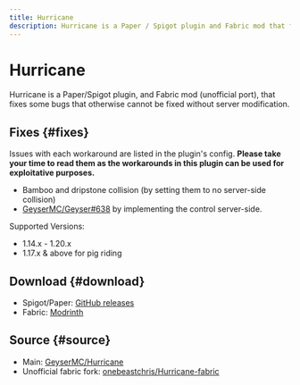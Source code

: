 ```yaml
---
title: Hurricane
description: Hurricane is a Paper / Spigot plugin and Fabric mod that fixes some bugs that otherwise cannot be fixed without server-side modification.
---
```


# Hurricane

Hurricane is a Paper/Spigot plugin, and Fabric mod (unofficial port), that fixes some bugs that otherwise cannot be fixed without server modification. 

## Fixes {#fixes}
Issues with each workaround are listed in the plugin's config. **Please take your time to read them as the workarounds in this plugin can be used for exploitative purposes.**

- Bamboo and dripstone collision (by setting them to no server-side collision)
- [GeyserMC/Geyser#638](https://github.com/GeyserMC/Geyser/issues/638) by implementing the control server-side.

Supported Versions:
- 1.14.x - 1.20.x
- 1.17.x & above for pig riding

## Download {#download}
- Spigot/Paper: [GitHub releases](https://github.com/GeyserMC/Hurricane/releases)
- Fabric: [Modrinth](https://modrinth.com/mod/hurricane)

## Source {#source}
- Main: [GeyserMC/Hurricane](https://github.com/GeyserMC/Hurricane)
- Unofficial fabric fork: [onebeastchris/Hurricane-fabric](https://github.com/onebeastchris/hurricane-fabric)
